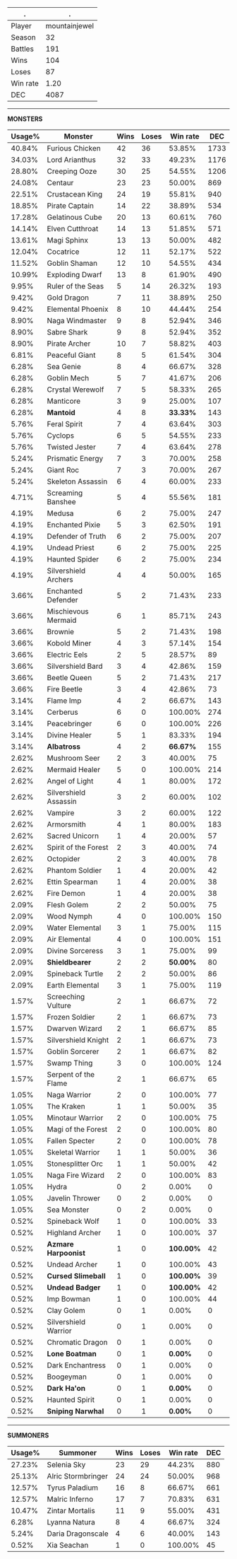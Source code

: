 .|.
|-|-
Player|mountainjewel
Season|32
Battles|191
Wins|104
Loses|87
Win rate|1.20
DEC|4087

---
**MONSTERS**

Usage%|Monster|Wins|Loses|Win rate|DEC|
-|-|-|-|-|-|
40.84%|Furious Chicken|42|36|53.85%|1733|
34.03%|Lord Arianthus|32|33|49.23%|1176|
28.80%|Creeping Ooze|30|25|54.55%|1206|
24.08%|Centaur|23|23|50.00%|869|
22.51%|Crustacean King|24|19|55.81%|940|
18.85%|Pirate Captain|14|22|38.89%|534|
17.28%|Gelatinous Cube|20|13|60.61%|760|
14.14%|Elven Cutthroat|14|13|51.85%|571|
13.61%|Magi Sphinx|13|13|50.00%|482|
12.04%|Cocatrice|12|11|52.17%|522|
11.52%|Goblin Shaman|12|10|54.55%|434|
10.99%|Exploding Dwarf|13|8|61.90%|490|
9.95%|Ruler of the Seas|5|14|26.32%|193|
9.42%|Gold Dragon|7|11|38.89%|250|
9.42%|Elemental Phoenix|8|10|44.44%|254|
8.90%|Naga Windmaster|9|8|52.94%|346|
8.90%|Sabre Shark|9|8|52.94%|352|
8.90%|Pirate Archer|10|7|58.82%|403|
6.81%|Peaceful Giant|8|5|61.54%|304|
6.28%|Sea Genie|8|4|66.67%|328|
6.28%|Goblin Mech|5|7|41.67%|206|
6.28%|Crystal Werewolf|7|5|58.33%|265|
6.28%|Manticore|3|9|25.00%|107|
6.28%|**Mantoid**|4|8|**33.33%**|143|
5.76%|Feral Spirit|7|4|63.64%|303|
5.76%|Cyclops|6|5|54.55%|233|
5.76%|Twisted Jester|7|4|63.64%|278|
5.24%|Prismatic Energy|7|3|70.00%|258|
5.24%|Giant Roc|7|3|70.00%|267|
5.24%|Skeleton Assassin|6|4|60.00%|233|
4.71%|Screaming Banshee|5|4|55.56%|181|
4.19%|Medusa|6|2|75.00%|247|
4.19%|Enchanted Pixie|5|3|62.50%|191|
4.19%|Defender of Truth|6|2|75.00%|207|
4.19%|Undead Priest|6|2|75.00%|225|
4.19%|Haunted Spider|6|2|75.00%|234|
4.19%|Silvershield Archers|4|4|50.00%|165|
3.66%|Enchanted Defender|5|2|71.43%|233|
3.66%|Mischievous Mermaid|6|1|85.71%|243|
3.66%|Brownie|5|2|71.43%|198|
3.66%|Kobold Miner|4|3|57.14%|154|
3.66%|Electric Eels|2|5|28.57%|89|
3.66%|Silvershield Bard|3|4|42.86%|159|
3.66%|Beetle Queen|5|2|71.43%|217|
3.66%|Fire Beetle|3|4|42.86%|73|
3.14%|Flame Imp|4|2|66.67%|143|
3.14%|Cerberus|6|0|100.00%|274|
3.14%|Peacebringer|6|0|100.00%|226|
3.14%|Divine Healer|5|1|83.33%|194|
3.14%|**Albatross**|4|2|**66.67%**|155|
2.62%|Mushroom Seer|2|3|40.00%|75|
2.62%|Mermaid Healer|5|0|100.00%|214|
2.62%|Angel of Light|4|1|80.00%|172|
2.62%|Silvershield Assassin|3|2|60.00%|102|
2.62%|Vampire|3|2|60.00%|122|
2.62%|Armorsmith|4|1|80.00%|183|
2.62%|Sacred Unicorn|1|4|20.00%|57|
2.62%|Spirit of the Forest|2|3|40.00%|74|
2.62%|Octopider|2|3|40.00%|78|
2.62%|Phantom Soldier|1|4|20.00%|42|
2.62%|Ettin Spearman|1|4|20.00%|38|
2.62%|Fire Demon|1|4|20.00%|38|
2.09%|Flesh Golem|2|2|50.00%|75|
2.09%|Wood Nymph|4|0|100.00%|150|
2.09%|Water Elemental|3|1|75.00%|115|
2.09%|Air Elemental|4|0|100.00%|151|
2.09%|Divine Sorceress|3|1|75.00%|99|
2.09%|**Shieldbearer**|2|2|**50.00%**|80|
2.09%|Spineback Turtle|2|2|50.00%|86|
2.09%|Earth Elemental|3|1|75.00%|119|
1.57%|Screeching Vulture|2|1|66.67%|72|
1.57%|Frozen Soldier|2|1|66.67%|73|
1.57%|Dwarven Wizard|2|1|66.67%|85|
1.57%|Silvershield Knight|2|1|66.67%|73|
1.57%|Goblin Sorcerer|2|1|66.67%|82|
1.57%|Swamp Thing|3|0|100.00%|124|
1.57%|Serpent of the Flame|2|1|66.67%|65|
1.05%|Naga Warrior|2|0|100.00%|77|
1.05%|The Kraken|1|1|50.00%|35|
1.05%|Minotaur Warrior|2|0|100.00%|75|
1.05%|Magi of the Forest|2|0|100.00%|80|
1.05%|Fallen Specter|2|0|100.00%|78|
1.05%|Skeletal Warrior|1|1|50.00%|36|
1.05%|Stonesplitter Orc|1|1|50.00%|42|
1.05%|Naga Fire Wizard|2|0|100.00%|83|
1.05%|Hydra|0|2|0.00%|0|
1.05%|Javelin Thrower|0|2|0.00%|0|
1.05%|Sea Monster|0|2|0.00%|0|
0.52%|Spineback Wolf|1|0|100.00%|33|
0.52%|Highland Archer|1|0|100.00%|37|
0.52%|**Azmare Harpoonist**|1|0|**100.00%**|42|
0.52%|Undead Archer|1|0|100.00%|43|
0.52%|**Cursed Slimeball**|1|0|**100.00%**|39|
0.52%|**Undead Badger**|1|0|**100.00%**|42|
0.52%|Imp Bowman|1|0|100.00%|44|
0.52%|Clay Golem|0|1|0.00%|0|
0.52%|Silvershield Warrior|0|1|0.00%|0|
0.52%|Chromatic Dragon|0|1|0.00%|0|
0.52%|**Lone Boatman**|0|1|**0.00%**|0|
0.52%|Dark Enchantress|0|1|0.00%|0|
0.52%|Boogeyman|0|1|0.00%|0|
0.52%|**Dark Ha'on**|0|1|**0.00%**|0|
0.52%|Haunted Spirit|0|1|0.00%|0|
0.52%|**Sniping Narwhal**|0|1|**0.00%**|0|

---
**SUMMONERS**

Usage%|Summoner|Wins|Loses|Win rate|DEC|
-|-|-|-|-|-|
27.23%|Selenia Sky|23|29|44.23%|880|
25.13%|Alric Stormbringer|24|24|50.00%|968|
12.57%|Tyrus Paladium|16|8|66.67%|661|
12.57%|Malric Inferno|17|7|70.83%|631|
10.47%|Zintar Mortalis|11|9|55.00%|431|
6.28%|Lyanna Natura|8|4|66.67%|324|
5.24%|Daria Dragonscale|4|6|40.00%|143|
0.52%|Xia Seachan|1|0|100.00%|45|
